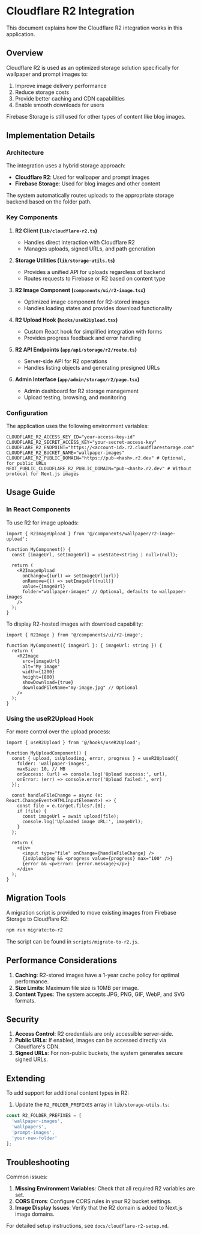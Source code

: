 # Cloudflare R2 Integration

This document explains how the Cloudflare R2 integration works in this application.

## Overview

Cloudflare R2 is used as an optimized storage solution specifically for wallpaper and prompt images to:

1. Improve image delivery performance
2. Reduce storage costs
3. Provide better caching and CDN capabilities
4. Enable smooth downloads for users

Firebase Storage is still used for other types of content like blog images.

## Implementation Details

### Architecture

The integration uses a hybrid storage approach:

- **Cloudflare R2**: Used for wallpaper and prompt images
- **Firebase Storage**: Used for blog images and other content

The system automatically routes uploads to the appropriate storage backend based on the folder path.

### Key Components

1. **R2 Client (`lib/cloudflare-r2.ts`)**
   - Handles direct interaction with Cloudflare R2
   - Manages uploads, signed URLs, and path generation

2. **Storage Utilities (`lib/storage-utils.ts`)**
   - Provides a unified API for uploads regardless of backend
   - Routes requests to Firebase or R2 based on content type

3. **R2 Image Component (`components/ui/r2-image.tsx`)**
   - Optimized image component for R2-stored images 
   - Handles loading states and provides download functionality

4. **R2 Upload Hook (`hooks/useR2Upload.tsx`)**
   - Custom React hook for simplified integration with forms
   - Provides progress feedback and error handling

5. **R2 API Endpoints (`app/api/storage/r2/route.ts`)**
   - Server-side API for R2 operations
   - Handles listing objects and generating presigned URLs

6. **Admin Interface (`app/admin/storage/r2/page.tsx`)**
   - Admin dashboard for R2 storage management
   - Upload testing, browsing, and monitoring

### Configuration

The application uses the following environment variables:

```
CLOUDFLARE_R2_ACCESS_KEY_ID="your-access-key-id"
CLOUDFLARE_R2_SECRET_ACCESS_KEY="your-secret-access-key"
CLOUDFLARE_R2_ENDPOINT="https://<account-id>.r2.cloudflarestorage.com"
CLOUDFLARE_R2_BUCKET_NAME="wallpaper-images"
CLOUDFLARE_R2_PUBLIC_DOMAIN="https://pub-<hash>.r2.dev" # Optional, for public URLs
NEXT_PUBLIC_CLOUDFLARE_R2_PUBLIC_DOMAIN="pub-<hash>.r2.dev" # Without protocol for Next.js images
```

## Usage Guide

### In React Components

To use R2 for image uploads:

```tsx
import { R2ImageUpload } from '@/components/wallpaper/r2-image-upload';

function MyComponent() {
  const [imageUrl, setImageUrl] = useState<string | null>(null);
  
  return (
    <R2ImageUpload
      onChange={(url) => setImageUrl(url)}
      onRemove={() => setImageUrl(null)}
      value={imageUrl}
      folder="wallpaper-images" // Optional, defaults to wallpaper-images
    />
  );
}
```

To display R2-hosted images with download capability:

```tsx
import { R2Image } from '@/components/ui/r2-image';

function MyComponent({ imageUrl }: { imageUrl: string }) {
  return (
    <R2Image
      src={imageUrl}
      alt="My image"
      width={1200}
      height={800}
      showDownload={true}
      downloadFileName="my-image.jpg" // Optional
    />
  );
}
```

### Using the useR2Upload Hook

For more control over the upload process:

```tsx
import { useR2Upload } from '@/hooks/useR2Upload';

function MyUploadComponent() {
  const { upload, isUploading, error, progress } = useR2Upload({
    folder: 'wallpaper-images',
    maxSize: 10, // MB
    onSuccess: (url) => console.log('Upload success:', url),
    onError: (err) => console.error('Upload failed:', err)
  });

  const handleFileChange = async (e: React.ChangeEvent<HTMLInputElement>) => {
    const file = e.target.files?.[0];
    if (file) {
      const imageUrl = await upload(file);
      console.log('Uploaded image URL:', imageUrl);
    }
  };
  
  return (
    <div>
      <input type="file" onChange={handleFileChange} />
      {isUploading && <progress value={progress} max="100" />}
      {error && <p>Error: {error.message}</p>}
    </div>
  );
}
```

## Migration Tools

A migration script is provided to move existing images from Firebase Storage to Cloudflare R2:

```bash
npm run migrate:to-r2
```

The script can be found in `scripts/migrate-to-r2.js`.

## Performance Considerations

1. **Caching**: R2-stored images have a 1-year cache policy for optimal performance.
2. **Size Limits**: Maximum file size is 10MB per image.
3. **Content Types**: The system accepts JPG, PNG, GIF, WebP, and SVG formats.

## Security

1. **Access Control**: R2 credentials are only accessible server-side.
2. **Public URLs**: If enabled, images can be accessed directly via Cloudflare's CDN.
3. **Signed URLs**: For non-public buckets, the system generates secure signed URLs.

## Extending

To add support for additional content types in R2:

1. Update the `R2_FOLDER_PREFIXES` array in `lib/storage-utils.ts`:

```typescript
const R2_FOLDER_PREFIXES = [
  'wallpaper-images', 
  'wallpapers', 
  'prompt-images',
  'your-new-folder'
];
```

## Troubleshooting

Common issues:

1. **Missing Environment Variables**: Check that all required R2 variables are set.
2. **CORS Errors**: Configure CORS rules in your R2 bucket settings.
3. **Image Display Issues**: Verify that the R2 domain is added to Next.js image domains.

For detailed setup instructions, see `docs/cloudflare-r2-setup.md`. 